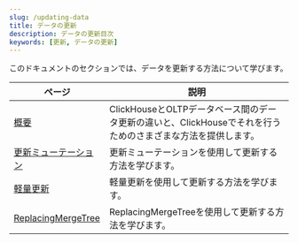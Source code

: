 ```yaml
---
slug: /updating-data
title: データの更新
description: データの更新目次
keywords: [更新, データの更新]
---
```


このドキュメントのセクションでは、データを更新する方法について学びます。

| ページ                                                                | 説明                                                                                                                                                          |
|---------------------------------------------------------------------|---------------------------------------------------------------------------------------------------------------------------------------------------------------|
| [概要](/updating-data/overview)                                     | ClickHouseとOLTPデータベース間のデータ更新の違いと、ClickHouseでそれを行うためのさまざまな方法を提供します。                                                             |
| [更新ミューテーション](/managing-data/update_mutations)            | 更新ミューテーションを使用して更新する方法を学びます。                                                                                                           |
| [軽量更新](/guides/developer/lightweight-update)                   | 軽量更新を使用して更新する方法を学びます。                                                                                                                     |
| [ReplacingMergeTree](/guides/replacing-merge-tree)                 | ReplacingMergeTreeを使用して更新する方法を学びます。                                                                                                          |
